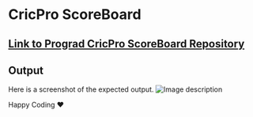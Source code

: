 #  CricPro ScoreBoard

## [Link to Prograd CricPro ScoreBoard Repository](https://github.com/FACEPrep-ProGrad/lab-cricpro-scoreboard/)

## Output
Here is a screenshot of the expected output.
![Image description](/assets/output/result.png)

Happy Coding ❤️
